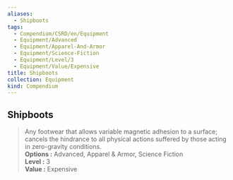 ```yaml
---
aliases:
  - Shipboots
tags:
  - Compendium/CSRD/en/Equipment
  - Equipment/Advanced
  - Equipment/Apparel-And-Armor
  - Equipment/Science-Fiction
  - Equipment/Level/3
  - Equipment/Value/Expensive
title: Shipboots
collection: Equipment
kind: Compendium
---
```

## Shipboots  
  
>Any footwear that allows variable magnetic adhesion to a surface; cancels the hindrance to all physical actions suffered by those acting in zero-gravity conditions.  
> **Options :** Advanced, Apparel & Armor, Science Fiction  
> **Level :** 3  
> **Value :** Expensive